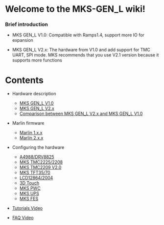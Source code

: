 # Welcome to the MKS-GEN_L wiki!

### Brief introduction
- MKS GEN_L V1.0: Compatible with Ramps1.4, support more IO for expansion

- MKS GEN_L V2.x: The hardware from V1.0 and add support for TMC UART, SPI mode. MKS recommends that you use V2.1 version because it supports more functions

# Contents
- Hardware description
  - [MKS GEN_L V1.0](MKS_GEN_L_V1)
  - [MKS GEN_L V2.x](MKS_GEN_L_V2)
  - [Comparison between MKS GEN_L V2.x and MKS GEN_L V1.0](Comparison)

- Marlin firmware
  - [Marlin 1.x.x](Marlin_1_X_X)
  - [Marlin 2.x.x](Marlin_2_X_X)

- Configuring the hardware
  - [A4988/DRV8825](Drivers_A4988_DRV8825)
  - [MKS TMC2225/2208](Drivers_MKS_TMC2225_2208)
  - [MKS TMC2209 V2.0](Drivers_MKS_TMC2209)
  - [MKS TFT35/70](Display_MKS_TFT35/70)
  - [LCD12864/2004](LCD12864_2004)
  - [3D Touch](3D_TOUCH)
  - [MKS PWC](MKS_PWC)
  - [MKS UPS](MKS_UPS)
  - [MKS FES](MKS_FES)
- [Tutorials Video](Video_Tutorials)
- [FAQ Video](Video_FAQ)